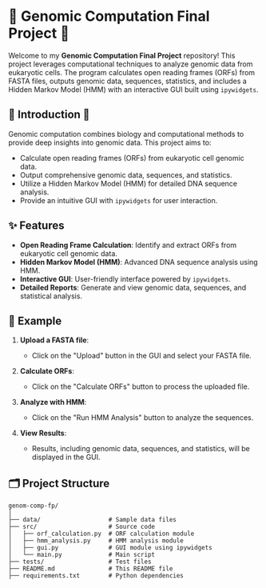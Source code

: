# 🌟 Genomic Computation Final Project 🌟

Welcome to my **Genomic Computation Final Project** repository! This project leverages computational techniques to analyze genomic data from eukaryotic cells. The program calculates open reading frames (ORFs) from FASTA files, outputs genomic data, sequences, statistics, and includes a Hidden Markov Model (HMM) with an interactive GUI built using `ipywidgets`.

## 🧬 Introduction 🧬 

Genomic computation combines biology and computational methods to provide deep insights into genomic data. This project aims to:

- Calculate open reading frames (ORFs) from eukaryotic cell genomic data.
- Output comprehensive genomic data, sequences, and statistics.
- Utilize a Hidden Markov Model (HMM) for detailed DNA sequence analysis.
- Provide an intuitive GUI with `ipywidgets` for user interaction.

## ✨ Features

- **Open Reading Frame Calculation**: Identify and extract ORFs from eukaryotic cell genomic data.
- **Hidden Markov Model (HMM)**: Advanced DNA sequence analysis using HMM.
- **Interactive GUI**: User-friendly interface powered by `ipywidgets`.
- **Detailed Reports**: Generate and view genomic data, sequences, and statistical analysis.

## 🎉 Example

1. **Upload a FASTA file**:
   - Click on the "Upload" button in the GUI and select your FASTA file.

2. **Calculate ORFs**:
   - Click on the "Calculate ORFs" button to process the uploaded file.

3. **Analyze with HMM**:
   - Click on the "Run HMM Analysis" button to analyze the sequences.

4. **View Results**:
   - Results, including genomic data, sequences, and statistics, will be displayed in the GUI.

## 🗂️ Project Structure

```plaintext
genom-comp-fp/
│
├── data/                   # Sample data files
├── src/                    # Source code
│   ├── orf_calculation.py  # ORF calculation module
│   ├── hmm_analysis.py     # HMM analysis module
│   ├── gui.py              # GUI module using ipywidgets
│   └── main.py             # Main script
├── tests/                  # Test files
├── README.md               # This README file
├── requirements.txt        # Python dependencies

```
